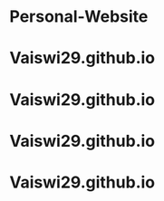 # Personal-Website
# Vaiswi29.github.io
# Vaiswi29.github.io
# Vaiswi29.github.io
# Vaiswi29.github.io
